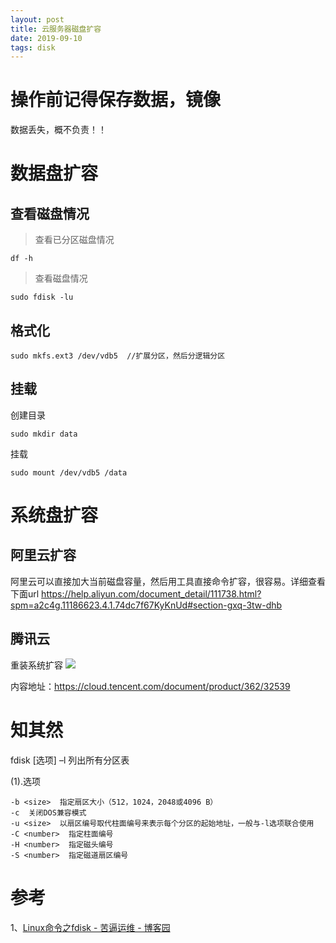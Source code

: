 ```yaml
---
layout: post
title: 云服务器磁盘扩容
date: 2019-09-10 
tags: disk
---
```

# 操作前记得保存数据，镜像
数据丢失，概不负责！！

# 数据盘扩容
## 查看磁盘情况
> 查看已分区磁盘情况
```
df -h
```

> 查看磁盘情况
```
sudo fdisk -lu
```

## 格式化
```
sudo mkfs.ext3 /dev/vdb5  //扩展分区，然后分逻辑分区
```


## 挂载
创建目录
```
sudo mkdir data
```
挂载
```
sudo mount /dev/vdb5 /data
```


# 系统盘扩容

## 阿里云扩容
阿里云可以直接加大当前磁盘容量，然后用工具直接命令扩容，很容易。详细查看下面url
https://help.aliyun.com/document_detail/111738.html?spm=a2c4g.11186623.4.1.74dc7f67KyKnUd#section-gxq-3tw-dhb

## 腾讯云

重装系统扩容
![](http://img.zzhpeng.cn/FtGTBTeftcin55OCyU8g-J2p_Q4J)

内容地址：https://cloud.tencent.com/document/product/362/32539



# 知其然
fdisk [选项] –l <disk>  列出所有分区表

(1).选项
```
-b <size>  指定扇区大小（512，1024，2048或4096 B）
-c  关闭DOS兼容模式
-u <size>  以扇区编号取代柱面编号来表示每个分区的起始地址，一般与-l选项联合使用
-C <number>  指定柱面编号
-H <number>  指定磁头编号
-S <number>  指定磁道扇区编号
```


# 参考
1、[Linux命令之fdisk - 苦逼运维 - 博客园](https://www.cnblogs.com/diantong/p/8820779.html)

